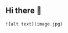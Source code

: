 ## Hi there 👋

<!--
**aliciagreencrider/aliciagreencrider** is a ✨ _special_ ✨ repository because its `README.md` (this file) appears on your GitHub profile.

Here are some ideas to get you started:

- 🔭 I’m currently working on achieving my Masters degree in UX from ASU.
- 🌱 I’m currently learning how to use Github!
- 👯 I’m looking to collaborate on projects and learn as much as I can.
- 😄 Pronouns: she/her
- ⚡ Fun fact: I live in Nashville, TN!
-->
	![alt text](image.jpg)

